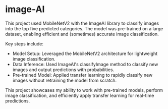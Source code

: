 # image-AI
This project used MobileNetV2 with the ImageAI library to classify images into the top five predicted categories. The model was pre-trained on a large dataset, enabling efficient and (sometimes) accurate image classification.

Key steps include:

- Model Setup: Leveraged the MobileNetV2 architecture for lightweight image classification.
- Data Inference: Used ImageAI's classifyImage method to classify new images and output predictions with probabilities.
- Pre-trained Model: Applied transfer learning to rapidly classify new images without retraining the model from scratch.

This project showcases my ability to work with pre-trained models, perform image classification, and efficiently apply transfer learning for real-time predictions.
